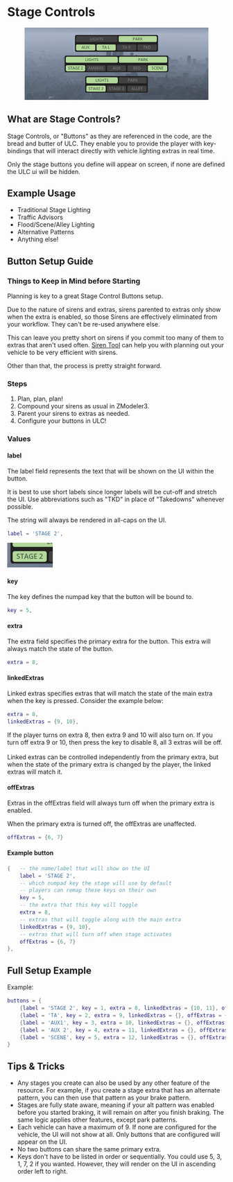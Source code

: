 # Stage Controls

<figure><img src="../../.gitbook/assets/ulc_stages.png" alt=""><figcaption></figcaption></figure>

## What are Stage Controls?

Stage Controls, or "Buttons" as they are referenced in the code, are the bread and butter of ULC. They enable you to provide the player with key-bindings that will interact directly with vehicle lighting extras in real time.&#x20;

Only the stage buttons you define will appear on screen, if none are defined the ULC ui will be hidden.

## Example Usage

* Traditional Stage Lighting&#x20;
* Traffic Advisors
* Flood/Scene/Alley Lighting
* Alternative Patterns
* Anything else!

## Button Setup Guide

### Things to Keep in Mind before Starting

Planning is key to a great Stage Control Buttons setup.

Due to the nature of sirens and extras, sirens parented to extras only show when the extra is enabled, so those Sirens are effectively eliminated from your workflow. They can't be re-used anywhere else.

This can leave you pretty short on sirens if you commit too many of them to extras that aren't used often. [Siren Tool](broken-reference) can help you with planning out your vehicle to be very efficient with sirens.

Other than that, the process is pretty straight forward.

### Steps

1. Plan, plan, plan!
2. Compound your sirens as usual in ZModeler3.
3. Parent your sirens to extras as needed.
4. Configure your buttons in ULC!

### Values

#### label

The label field represents the text that will be shown on the UI within the button.

It is best to use short labels since longer labels will be cut-off and stretch the UI. Use abbreviations such as "TKD" in place of "Takedowns" whenever possible.

The string will always be rendered in all-caps on the UI.

```lua
label = 'STAGE 2',
```

![](../../.gitbook/assets/image.png)

#### key

The key defines the numpad key that the button will be bound to.

```lua
key = 5,
```

#### extra

The extra field specifies the primary extra for the button. This extra will always match the state of the button.

```lua
extra = 8,
```

#### linkedExtras

Linked extras specifies extras that will match the state of the main extra when the key is pressed. Consider the example below:

```lua
extra = 8,
linkedExtras = {9, 10},
```

If the player turns on extra 8, then extra 9 and 10 will also turn on. If you turn off extra 9 or 10, then press the key to disable 8, all 3 extras will be off.\
\
&#x20;Linked extras can be controlled independently from the primary extra, but when the state of the primary extra is changed by the player, the linked extras will match it.

#### offExtras

Extras in the offExtras field will always turn off when the primary extra is enabled.

When the primary extra is turned off, the offExtras are unaffected.

```lua
offExtras = {6, 7}
```

#### Example button

```lua
{   -- the name/label that will show on the UI
    label = 'STAGE 2',
    -- which numpad key the stage will use by default
    -- players can remap these keys on their own
    key = 5,
    -- the extra that this key will toggle
    extra = 8,
    -- extras that will toggle along with the main extra
    linkedExtras = {9, 10},
    -- extras that will turn off when stage activates
    offExtras = {6, 7}
},
```

## Full Setup Example



Example:&#x20;

```lua
buttons = {
    {label = 'STAGE 2', key = 1, extra = 8, linkedExtras = {10, 11}, offExtras = {}},
    {label = 'TA', key = 2, extra = 9, linkedExtras = {}, offExtras = {}},
    {label = 'AUX1', key = 3, extra = 10, linkedExtras = {}, offExtras = {}},
    {label = 'AUX 2', key = 4, extra = 11, linkedExtras = {}, offExtras = {}},
    {label = 'SCENE', key = 5, extra = 12, linkedExtras = {}, offExtras = {8}},
}
```



## Tips & Tricks

* Any stages you create can also be used by any other feature of the resource. For example, if you create a stage extra that has an alternate pattern, you can then use that pattern as your brake pattern.
* Stages are fully state aware, meaning if your alt pattern was enabled before you started braking, it will remain on after you finish braking. The same logic applies other features, except park patterns.
* Each vehicle can have a maximum of 9. If none are configured for the vehicle, the UI will not show at all. Only buttons that are configured will appear on the UI.
* No two buttons can share the same primary extra.
* Keys don't have to be listed in order or sequentially. You could use 5, 3, 1, 7, 2 if you wanted. However, they will render on the UI in ascending order left to right.
